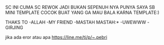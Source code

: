 SC INI CUMA SC REWOK JADI BUKAN SEPENUH NYA PUNYA SAYA
SB MINI TEMPLATE COCOK BUAT YANG GA MAU BALA KARNA TEMPLATE:)

THAKS TO
-ALLAH
-MY FRIEND
-MASTAH MASTAH:*
-UWEWWW
-GIRJING

jika ada eror atau apa
https://line.me/ti/p/~.pebri

